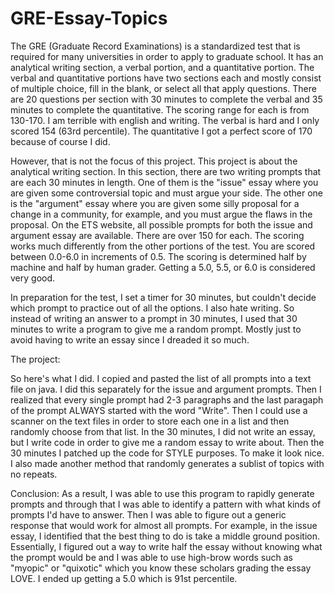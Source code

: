 # GRE-Essay-Topics

The GRE (Graduate Record Examinations) is a standardized test that is required for many universities in order to apply to graduate school. It has an analytical writing section, a verbal portion, and a quantitative portion. The verbal and quantitative portions have two sections each and mostly consist of multiple choice, fill in the blank, or select all that apply questions. There are 20 questions per section with 30 minutes to complete the verbal and 35 minutes to complete the quantitative. The scoring range for each is from 130-170. I am terrible with english and writing. The verbal is hard and I only scored 154 (63rd percentile). The quantitative I got a perfect score of 170 because of course I did.


However, that is not the focus of this project. This project is about the analytical writing section. In this section, there are two writing prompts that are each 30 minutes in length. One of them is the "issue" essay where you are given some controversial topic and must argue your side. The other one is the "argument" essay where you are given some silly proposal for a change in a community, for example, and you must argue the flaws in the proposal. On the ETS website, all possible prompts for both the issue and argument essay are available. There are over 150 for each. The scoring works much differently from the other portions of the test. You are scored between 0.0-6.0 in increments of 0.5. The scoring is determined half by machine and half by human grader. Getting a 5.0, 5.5, or 6.0 is considered very good. 


In preparation for the test, I set a timer for 30 minutes, but couldn't decide which prompt to practice out of all the options. I also hate writing. So instead of writing an answer to a prompt in 30 minutes, I used that 30 minutes to write a program to give me a random prompt. Mostly just to avoid having to write an essay since I dreaded it so much.


The project:

So here's what I did. I copied and pasted the list of all prompts into a text file on java. I did this separately for the issue and argument prompts. Then I realized that every single prompt had 2-3 paragraphs and the last paragaph of the prompt ALWAYS started with the word "Write". Then I could use a scanner on the text files in order to store each one in a list and then randomly choose from that list. In the 30 minutes, I did not write an essay, but I write code in order to give me a random essay to write about. Then the 30 minutes I patched up the code for STYLE purposes. To make it look nice. I also made another method that randomly generates a sublist of topics with no repeats.


Conclusion:
As a result, I was able to use this program to rapidly generate prompts and through that I was able to identify a pattern with what kinds of prompts I'd have to answer. Then I was able to figure out a generic response that would work for almost all prompts. For example, in the issue essay, I identified that the best thing to do is take a middle ground position. Essentially, I figured out a way to write half the essay without knowing what the prompt would be and I was able to use high-brow words such as "myopic" or "quixotic" which you know these scholars grading the essay LOVE. I ended up getting a 5.0 which is 91st percentile.
